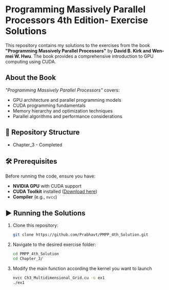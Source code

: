 # Programming Massively Parallel Processors 4th Edition- Exercise Solutions 

This repository contains my solutions to the exercises from the book **"Programming Massively Parallel Processors"** by **David B. Kirk and Wen-mei W. Hwu**. The book provides a comprehensive introduction to GPU computing using CUDA.  

## About the Book  
*"Programming Massively Parallel Processors"* covers:  
- GPU architecture and parallel programming models  
- CUDA programming fundamentals  
- Memory hierarchy and optimization techniques  
- Parallel algorithms and performance considerations  

## 📁 Repository Structure  
-  Chapter_3  - Completed 

## 🛠 Prerequisites  
Before running the code, ensure you have:  
- **NVIDIA GPU** with CUDA support  
- **CUDA Toolkit** installed ([Download here](https://developer.nvidia.com/cuda-downloads))  
- **Compiler** (e.g., `nvcc`)  

## ▶️ Running the Solutions  
1. Clone this repository:  
   ```bash
   git clone https://github.com/Prabhavt/PMPP_4th_Solution.git

2. Navigate to the desired exercise folder:
   ```bash
   cd PMPP_4th_Solution
   cd Chapter_3/
3. Modify the main function according the kernel you want to launch
   ```bash
   nvcc Ch3_Multidimensional_Grid.cu -o ex1
   ./ex1
